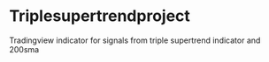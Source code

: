 # Triplesupertrendproject
Tradingview indicator for signals from triple supertrend indicator and 200sma
